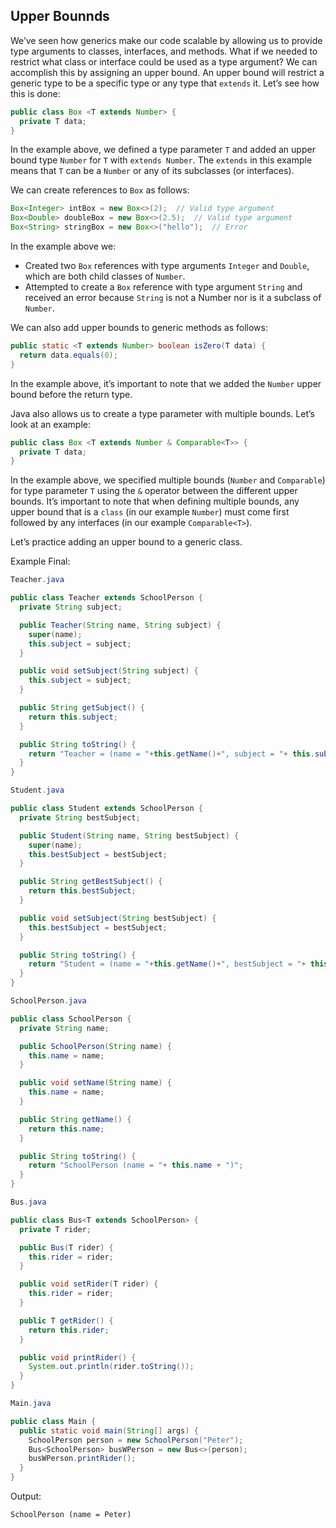 ## Upper Bounnds

We’ve seen how generics make our code scalable by allowing us to provide type arguments to classes, interfaces, and methods. What if we needed to restrict what class or interface could be used as a type argument? We can accomplish this by assigning an upper bound. An upper bound will restrict a generic type to be a specific type or any type that `extends` it. Let’s see how this is done:

```java
public class Box <T extends Number> {
  private T data; 
}
```

In the example above, we defined a type parameter `T` and added an upper bound type `Number` for `T` with `extends Number`. The `extends` in this example means that `T` can be a `Number` or any of its subclasses (or interfaces).

We can create references to `Box` as follows:

```java
Box<Integer> intBox = new Box<>(2);  // Valid type argument
Box<Double> doubleBox = new Box<>(2.5);  // Valid type argument
Box<String> stringBox = new Box<>("hello");  // Error
```

In the example above we:

* Created two `Box` references with type arguments `Integer` and `Double`, which are both child classes of `Number`.
* Attempted to create a `Box` reference with type argument `String` and received an error because `String` is not a Number nor is it a subclass of `Number`.

We can also add upper bounds to generic methods as follows:

```java
public static <T extends Number> boolean isZero(T data) {
  return data.equals(0);
}
```

In the example above, it’s important to note that we added the `Number` upper bound before the return type.

Java also allows us to create a type parameter with multiple bounds. Let’s look at an example:


```java
public class Box <T extends Number & Comparable<T>> {
  private T data; 
}
```

In the example above, we specified multiple bounds (`Number` and `Comparable`) for type parameter `T` using the `&` operator between the different upper bounds. It’s important to note that when defining multiple bounds, any upper bound that is a `class` (in our example `Number`) must come first followed by any interfaces (in our example `Comparable<T>`).

Let’s practice adding an upper bound to a generic class.

Example Final:

```java
Teacher.java

public class Teacher extends SchoolPerson {
  private String subject;

  public Teacher(String name, String subject) {
    super(name);
    this.subject = subject;
  }

  public void setSubject(String subject) {
    this.subject = subject;
  }

  public String getSubject() {
    return this.subject;
  }

  public String toString() {
    return "Teacher = (name = "+this.getName()+", subject = "+ this.subject+")";
  }
}
```

```java
Student.java

public class Student extends SchoolPerson {
  private String bestSubject;

  public Student(String name, String bestSubject) {
    super(name);
    this.bestSubject = bestSubject;
  }

  public String getBestSubject() {
    return this.bestSubject;
  }

  public void setSubject(String bestSubject) {
    this.bestSubject = bestSubject;
  }

  public String toString() {
    return "Student = (name = "+this.getName()+", bestSubject = "+ this.bestSubject+")";
  }
}
```

```java
SchoolPerson.java

public class SchoolPerson {
  private String name;

  public SchoolPerson(String name) {
    this.name = name;
  }

  public void setName(String name) {
    this.name = name;
  }

  public String getName() {
    return this.name;
  }

  public String toString() {
    return "SchoolPerson (name = "+ this.name + ")";
  }
}
```

```java
Bus.java

public class Bus<T extends SchoolPerson> {
  private T rider;

  public Bus(T rider) {
    this.rider = rider;
  }

  public void setRider(T rider) {
    this.rider = rider;
  }

  public T getRider() {
    return this.rider;
  }

  public void printRider() {
    System.out.println(rider.toString());
  }
}
```

```java
Main.java

public class Main {
  public static void main(String[] args) {
    SchoolPerson person = new SchoolPerson("Peter");
    Bus<SchoolPerson> busWPerson = new Bus<>(person);
    busWPerson.printRider();    
  }
}
```

Output:

```terminal
SchoolPerson (name = Peter)
```

